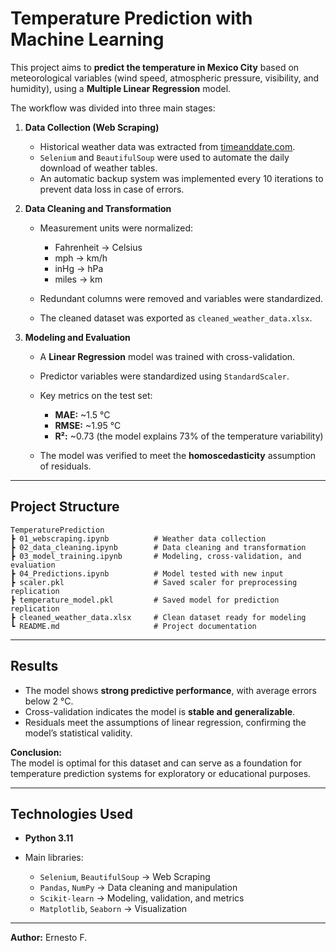 # Temperature Prediction with Machine Learning

This project aims to **predict the temperature in Mexico City** based on meteorological variables (wind speed, atmospheric pressure, visibility, and humidity), using a **Multiple Linear Regression** model.

The workflow was divided into three main stages:

1. **Data Collection (Web Scraping)**

   * Historical weather data was extracted from [timeanddate.com](https://www.timeanddate.com/weather/mexico/mexico-city/historic).
   * `Selenium` and `BeautifulSoup` were used to automate the daily download of weather tables.
   * An automatic backup system was implemented every 10 iterations to prevent data loss in case of errors.

2. **Data Cleaning and Transformation**

   * Measurement units were normalized:

     * Fahrenheit → Celsius  
     * mph → km/h  
     * inHg → hPa  
     * miles → km  
   * Redundant columns were removed and variables were standardized.  
   * The cleaned dataset was exported as `cleaned_weather_data.xlsx`.

3. **Modeling and Evaluation**

   * A **Linear Regression** model was trained with cross-validation.  
   * Predictor variables were standardized using `StandardScaler`.  
   * Key metrics on the test set:

     * **MAE:** ~1.5 °C  
     * **RMSE:** ~1.95 °C  
     * **R²:** ~0.73 (the model explains 73% of the temperature variability)  
   * The model was verified to meet the **homoscedasticity** assumption of residuals.

---

## Project Structure

```
TemperaturePrediction 
┣ 01_webscraping.ipynb          # Weather data collection 
┣ 02_data_cleaning.ipynb        # Data cleaning and transformation 
┣ 03_model_training.ipynb       # Modeling, cross-validation, and evaluation 
┣ 04_Predictions.ipynb          # Model tested with new input 
┣ scaler.pkl                    # Saved scaler for preprocessing replication 
┣ temperature_model.pkl         # Saved model for prediction replication 
┣ cleaned_weather_data.xlsx     # Clean dataset ready for modeling 
┗ README.md                     # Project documentation
```


---

## Results

* The model shows **strong predictive performance**, with average errors below 2 °C.  
* Cross-validation indicates the model is **stable and generalizable**.  
* Residuals meet the assumptions of linear regression, confirming the model’s statistical validity.

**Conclusion:**  
The model is optimal for this dataset and can serve as a foundation for temperature prediction systems for exploratory or educational purposes.

---

## Technologies Used

* **Python 3.11**
* Main libraries:

  * `Selenium`, `BeautifulSoup` → Web Scraping  
  * `Pandas`, `NumPy` → Data cleaning and manipulation  
  * `Scikit-learn` → Modeling, validation, and metrics  
  * `Matplotlib`, `Seaborn` → Visualization

---

**Author:** Ernesto F.
